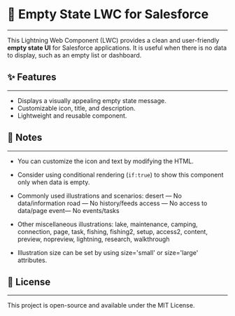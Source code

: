 # 🧩 Empty State LWC for Salesforce
---------------------------------------------------------------------------------------------------------------------
This Lightning Web Component (LWC) provides a clean and user-friendly **empty state UI** for Salesforce applications. 
It is useful when there is no data to display, such as an empty list or dashboard.

## ✨ Features
---------------------------------------------------------------------------------------------------------------------
- Displays a visually appealing empty state message.
- Customizable icon, title, and description.
- Lightweight and reusable component.

## 📌 Notes
---------------------------------------------------------------------------------------------------------------------
- You can customize the icon and text by modifying the HTML.
- Consider using conditional rendering (`if:true`) to show this component only when data is empty.
- Commonly used illustrations and scenarios:
  desert — No data/information
  road — No history/feeds
  access — No access to data/page
  event— No events/tasks

- Other miscellaneous illustrations:
  lake, maintenance, camping, connection, page, task,
  fishing, fishing2, setup, access2, content, preview,
  nopreview, lightning, research, walkthrough

- Illustration size can be set by using size='small' or size='large' attributes. 

## 📄 License
---------------------------------------------------------------------------------------------------------------------
This project is open-source and available under the MIT License.

